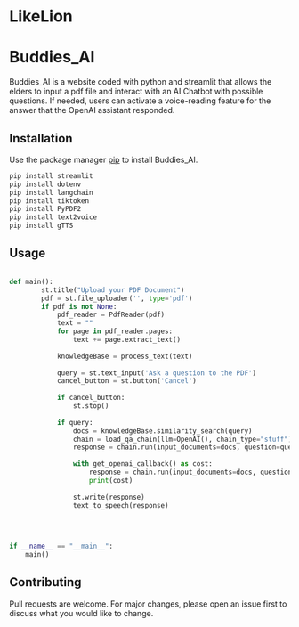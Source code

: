 # LikeLion

# Buddies_AI

Buddies_AI is a website coded with python and streamlit that allows the elders to input a pdf file and interact with an AI Chatbot with possible questions. If needed, users can activate a voice-reading feature for the answer that the OpenAI assistant responded. 

## Installation

Use the package manager [pip](https://pip.pypa.io/en/stable/) to install Buddies_AI.

```bash
pip install streamlit
pip install dotenv
pip install langchain
pip install tiktoken
pip install PyPDF2
pip install text2voice
pip install gTTS
```

## Usage

```python

def main():
        st.title("Upload your PDF Document")
        pdf = st.file_uploader('', type='pdf')
        if pdf is not None:
            pdf_reader = PdfReader(pdf)
            text = ""
            for page in pdf_reader.pages:
                text += page.extract_text()
            
            knowledgeBase = process_text(text)
            
            query = st.text_input('Ask a question to the PDF')
            cancel_button = st.button('Cancel')
            
            if cancel_button:
                st.stop()
            
            if query:
                docs = knowledgeBase.similarity_search(query)
                chain = load_qa_chain(llm=OpenAI(), chain_type="stuff")
                response = chain.run(input_documents=docs, question=query)
                            
                with get_openai_callback() as cost:
                    response = chain.run(input_documents=docs, question=query)
                    print(cost)
                    
                st.write(response)
                text_to_speech(response)
  
                

            
if __name__ == "__main__":
    main()
```

## Contributing

Pull requests are welcome. For major changes, please open an issue first
to discuss what you would like to change.
